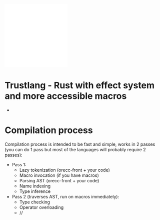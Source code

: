 ![](./docs/README.svg)
# Trustlang - Rust with effect system and more accessible macros
- 

# Compilation process
Compilation process is intended to be fast and simple, works in 2 passes (you can do 1 pass but most of the languages will probably require 2 passes):
- Pass 1:
    - Lazy tokenization (orecc-front + your code)
    - Macro invocation (if you have macros)
    - Parsing AST (orecc-front + your code)
    - Name indexing
    - Type inference
- Pass 2 (traverses AST, run on macros immediately):
    - Type checking
    - Operator overloading
    - //
